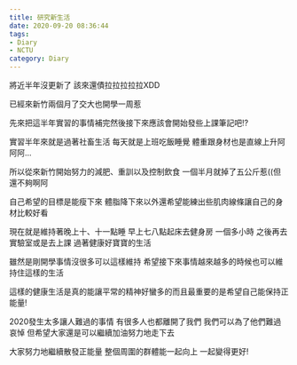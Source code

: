 ```yaml
---
title: 研究新生活
date: 2020-09-20 08:36:44
tags: 
- Diary
- NCTU
category: Diary
---
```


將近半年沒更新了  該來還債拉拉拉拉拉XDD

已經來新竹兩個月了交大也開學一周惹  

先來把這半年實習的事情補完然後接下來應該會開始發些上課筆記吧!?

<!--more-->

實習半年來就是過著社畜生活  每天就是上班吃飯睡覺  體重跟身材也是直線上升阿阿阿...

所以從來新竹開始努力的減肥、重訓以及控制飲食 一個半月就掉了五公斤惹((但還不夠啊阿

自己希望的目標是能瘦下來 體脂降下來以外還希望能練出些肌肉線條讓自己的身材比較好看

現在就是維持著晚上十、十一點睡 早上七八點起床去健身房 一個多小時 之後再去實驗室或是去上課 過著健康好寶寶的生活

雖然是剛開學事情沒很多可以這樣維持  希望接下來事情越來越多的時候也可以維持住這樣的生活

這樣的健康生活是真的能讓平常的精神好蠻多的而且最重要的是希望自己能保持正能量!

2020發生太多讓人難過的事情  有很多人也都離開了我們  我們可以為了他們難過 哀悼  但希望大家還是可以繼續加油努力地走下去

大家努力地繼續散發正能量 整個周圍的群體能一起向上 一起變得更好!